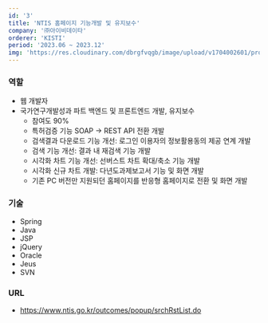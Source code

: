 ```yaml
---
id: '3'
title: 'NTIS 홈페이지 기능개발 및 유지보수'
company: '㈜아이비데이타'
orderer: 'KISTI'
period: '2023.06 ~ 2023.12'
img: 'https://res.cloudinary.com/dbrgfvqgb/image/upload/v1704002601/project_3-min_crop_gnxzrz.png'
---
```


### 역할

- 웹 개발자
- 국가연구개발성과 파트 백엔드 및 프론트엔드 개발, 유지보수
  - 참여도 90%
  - 특허검증 기능 SOAP → REST API 전환 개발
  - 검색결과 다운로드 기능 개선: 로그인 이용자의 정보활용동의 제공 연계 개발
  - 검색 기능 개선: 결과 내 재검색 기능 개발
  - 시각화 차트 기능 개선: 선버스트 차트 확대/축소 기능 개발
  - 시각화 신규 차트 개발: 다년도과제보고서 기능 및 화면 개발
  - 기존 PC 버전만 지원되던 홈페이지를 반응형 홈페이지로 전환 및 화면 개발

### 기술

- Spring
- Java
- JSP
- jQuery
- Oracle
- Jeus
- SVN

### URL

- https://www.ntis.go.kr/outcomes/popup/srchRstList.do

